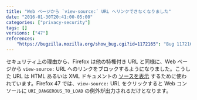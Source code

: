 ```yaml
---
title: "Web ページから `view-source:` URL へリンクできなくなりました"
date: "2016-01-30T20:41:00-05:00"
categories: ["privacy-security"]
tags: []
versions: ["47"]
references:
    "https://bugzilla.mozilla.org/show_bug.cgi?id=1172165": "Bug 1172165 - Don't let web pages link to view-source: URLs"
---
```

セキュリティ上の理由から、Firefox は他の特権付き URL と同様に、Web ページから `view-source:` URL へのリンクをブロックするようになりました。こうした URL は HTML あるいは XML ドキュメントの [ソースを表示](https://developer.mozilla.org/ja/docs/Tools/View_source) するために使われています。Firefox 47 では、`view-source:` URL をクリックすると Web コンソールに `URI_DANGEROUS_TO_LOAD` の例外が出力されるだけとなります。
